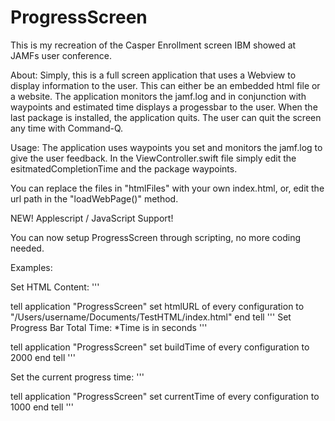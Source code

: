 # ProgressScreen


This is my recreation of the Casper Enrollment screen IBM showed at JAMFs user conference.

About: 
Simply, this is a full screen application that uses a Webview to display information to the user. This can either be an embedded html file or a website. The application monitors the jamf.log and in conjunction with waypoints and estimated time displays a progessbar to the user. When the last package is installed, the application quits.  The user can quit the screen any time with Command-Q.

Usage:
The application uses waypoints you set and monitors the jamf.log to give the user feedback. In the ViewController.swift file simply edit the esitmatedCompletionTime and the package waypoints. 

You can replace the files in "htmlFiles" with your own index.html, or, edit the url path in the "loadWebPage()" method.

NEW!
Applescript / JavaScript Support!

You can now setup ProgressScreen through scripting, no more coding needed.  

Examples:

Set HTML Content:
'''

tell application "ProgressScreen"
set htmlURL of every configuration to "/Users/username/Documents/TestHTML/index.html"
end tell
'''
Set Progress Bar Total Time: *Time is in seconds
'''

tell application "ProgressScreen"
set buildTime of every configuration to 2000
end tell 
'''

Set the current progress time: 
'''

tell application "ProgressScreen"
set currentTime of every configuration to 1000
end tell 
'''

